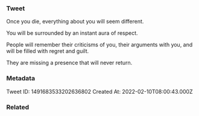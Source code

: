 ### Tweet
Once you die, everything about you will seem different.

You will be surrounded by an instant aura of respect.

People will remember their criticisms of you, their arguments with you, and will be filled with regret and guilt.

They are missing a presence that will never return.

### Metadata
Tweet ID: 1491683533202636802
Created At: 2022-02-10T08:00:43.000Z

### Related

